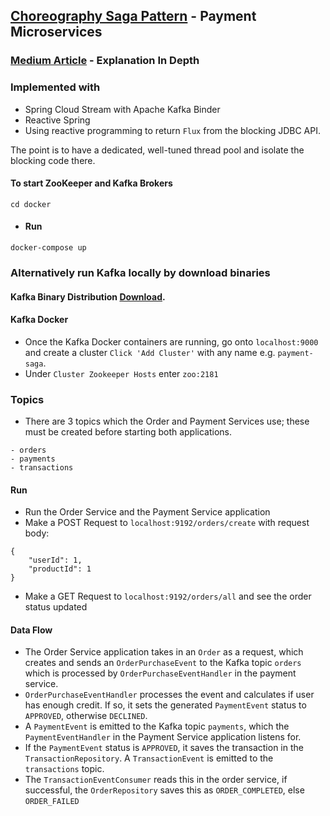 ## [Choreography Saga Pattern](https://docs.microsoft.com/en-us/azure/architecture/reference-architectures/saga/saga) - Payment Microservices
### [Medium Article](https://medium.com/@johnchang94/choreography-saga-pattern-with-spring-cloud-kafka-ad46f01fc30a) - Explanation In Depth
### Implemented with 
- Spring Cloud Stream with Apache Kafka Binder
- Reactive Spring
- Using reactive programming to return `Flux` from the blocking JDBC API.

The point is to have a dedicated, well-tuned thread pool and isolate the blocking code there.

#### To start ZooKeeper and Kafka Brokers
```
cd docker
```

- #### Run 
```
docker-compose up
```

### Alternatively run Kafka locally by download binaries
#### Kafka Binary Distribution [Download](http://apachemirror.wuchna.com/kafka/2.3.1).

#### Kafka Docker
- Once the Kafka Docker containers are running, go onto `localhost:9000` and create a cluster `Click 'Add Cluster'` with any name e.g. `payment-saga`.
- Under `Cluster Zookeeper Hosts` enter `zoo:2181`
### Topics
- There are 3 topics which the Order and Payment Services use; these must be created before starting both applications.
```
- orders
- payments
- transactions
```

#### Run
- Run the Order Service and the Payment Service application
- Make a POST Request to `localhost:9192/orders/create` with request body: 
```
{
    "userId": 1,
    "productId": 1
}
```
- Make a GET Request to `localhost:9192/orders/all` and see the order status updated

#### Data Flow
- The Order Service application takes in an `Order` as a request,
which creates and sends an `OrderPurchaseEvent` to the Kafka topic `orders` which is processed by `OrderPurchaseEventHandler` in the payment service.
- `OrderPurchaseEventHandler` processes the event and calculates if user has enough credit. If so,
it sets the generated `PaymentEvent` status to `APPROVED`, otherwise `DECLINED`.
- A `PaymentEvent` is emitted to the Kafka topic `payments`, which the `PaymentEventHandler` in the Payment Service application
listens for.
- If the `PaymentEvent` status is `APPROVED`, it saves the transaction in the `TransactionRepository`.
A `TransactionEvent` is emitted to the `transactions` topic.
- The `TransactionEventConsumer` reads this in the order service, if successful, the `OrderRepository` saves this as 
`ORDER_COMPLETED`, else `ORDER_FAILED`
